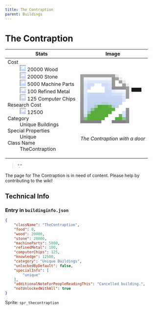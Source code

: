 ```yaml
---
title: The Contraption
parent: Buildings
---
```

# The Contraption

[//]: # (Pre-generated content)
<table><thead><tr><th>Stats</th><th>Image</th></tr></thead><tbody><tr><td><dl><dt>Cost</dt><dd><div class="resource-icon"><img style="object-position: -637px -751px;" src="https://tfe2-wiki.github.io/assets/sprites.png"></div> 20000 Wood<br><div class="resource-icon"><img style="object-position: -637px -737px;" src="https://tfe2-wiki.github.io/assets/sprites.png"></div> 20000 Stone<br><div class="resource-icon"><img style="object-position: -795px -761px;" src="https://tfe2-wiki.github.io/assets/sprites.png"></div> 5000 Machine Parts<br><div class="resource-icon"><img style="object-position: -795px -775px;" src="https://tfe2-wiki.github.io/assets/sprites.png"></div> 100 Refined Metal<br><div class="resource-icon"><img style="object-position: -526px -523px;" src="https://tfe2-wiki.github.io/assets/sprites.png"></div> 125 Computer Chips</dd><dt>Research Cost</dt><dd><div class="resource-icon"><img style="object-position: -268px -522px;" src="https://tfe2-wiki.github.io/assets/sprites.png"></div> 12500</dd><dt>Category</dt><dd>Unique Buildings</dd><dt>Special Properties</dt><dd>Unique</dd><dt>Class Name</dt><dd>TheContraption</dd></dl></td><td><style>.building-image {width: 200px;height: 200px;overflow: hidden;position: relative;}.building-image img {image-rendering: pixelated;object-fit: none;transform: scale(10);transform-origin: left top;position: absolute;left: 0;top: 0;}.resource-image {width: 200px;height: 200px;overflow: hidden;position: relative;}.resource-image img {image-rendering: pixelated;object-fit: none;transform: scale(20);transform-origin: left top;position: absolute;left: 0;top: 0;}.building-icon {width: 20px;height: 20px;overflow: hidden;position: relative;display: inline-block;}.building-icon img {image-rendering: pixelated;object-fit: none;transform: scale(1);transform-origin: left top;position: absolute;left: 0;top: 0;}.resource-icon {width: 20px;height: 20px;overflow: hidden;position: relative;display: inline-block;}.resource-icon img {image-rendering: pixelated;object-fit: none;transform: scale(2);transform-origin: left top;position: absolute;left: 0;top: 0;}</style><div class="building-image"><img style="object-position: -206px -883px;" src="https://tfe2-wiki.github.io/assets/sprites.png" alt="The Contraption Back"><img style="object-position: -184px -883px;" src="https://tfe2-wiki.github.io/assets/sprites.png" alt="The Contraption"></div><i>The Contraption with a door</i></td></tr></tbody></table><blockquote><i>"."</i></blockquote>

The page for The Contraption is in need of content. Please help by contributing to the wiki!

## Technical Info
### Entry in `buildinginfo.json`

```json
{
    "className": "TheContraption",
    "food": 0,
    "wood": 20000,
    "stone": 20000,
    "machineParts": 5000,
    "refinedMetal": 100,
    "computerChips": 125,
    "knowledge": 12500,
    "category": "Unique Buildings",
    "unlockedByDefault": false,
    "specialInfo": [
        "unique"
    ],
    "additionalNoteForPeopleReadingThis": "Cancelled building.",
    "notUnlockedWithAll": true
}
```

Sprite: `spr_thecontraption`

